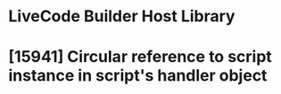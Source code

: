 # LiveCode Builder Host Library

# [15941] Circular reference to script instance in script's handler object 